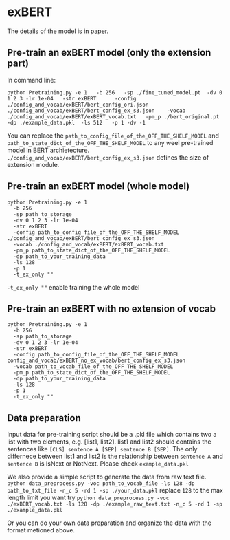 # exBERT
The details of the model is in [paper](https://www.aclweb.org/anthology/2020.findings-emnlp.129/).


## Pre-train an exBERT model (only the extension part)

In command line:

    python Pretraining.py -e 1   -b 256   -sp ./fine_tuned_model.pt  -dv 0 1 2 3 -lr 1e-04   -str exBERT      -config ./config_and_vocab/exBERT/bert_config_ori.json ./config_and_vocab/exBERT/bert_config_ex_s3.json    -vocab ./config_and_vocab/exBERT/exBERT_vocab.txt   -pm_p ./bert_original.pt  -dp ./example_data.pkl  -ls 512   -p 1 -dv -1
    
You can replace the `path_to_config_file_of_the_OFF_THE_SHELF_MODEL` and `path_to_state_dict_of_the_OFF_THE_SHELF_MODEL` to any weel pre-trained model in BERT archietecture.
`./config_and_vocab/exBERT/bert_config_ex_s3.json` defines the size of extension module.

## Pre-train an exBERT model (whole model)

    python Pretraining.py -e 1 
      -b 256 
      -sp path_to_storage
      -dv 0 1 2 3 -lr 1e-04 
      -str exBERT    
      -config path_to_config_file_of_the_OFF_THE_SHELF_MODEL ./config_and_vocab/exBERT/bert_config_ex_s3.json  
      -vocab ./config_and_vocab/exBERT/exBERT_vocab.txt 
      -pm_p path_to_state_dict_of_the_OFF_THE_SHELF_MODEL
      -dp path_to_your_training_data
      -ls 128 
      -p 1
      -t_ex_only ""

`-t_ex_only ""` enable training the whole model

## Pre-train an exBERT with no extension of vocab

    python Pretraining.py -e 1 
      -b 256 
      -sp path_to_storage
      -dv 0 1 2 3 -lr 1e-04 
      -str exBERT    
      -config path_to_config_file_of_the_OFF_THE_SHELF_MODEL config_and_vocab/exBERT_no_ex_vocab/bert_config_ex_s3.json
      -vocab path_to_vocab_file_of_the_OFF_THE_SHELF_MODEL
      -pm_p path_to_state_dict_of_the_OFF_THE_SHELF_MODEL
      -dp path_to_your_training_data
      -ls 128 
      -p 1
      -t_ex_only ""


## Data preparation
Input data for pre-training script should be a .pkl file which contains two a list with two elements, e.g. \[list1, list2\].
list1 and list2 should contains the sentences like `[CLS] sentence A [SEP] sentence B [SEP]`. The only differnece between list1 and list2 is the relationship between `sentence A` and `sentence B` is IsNext or NotNext.  Please check `example_data.pkl`

We also provide a simple script to generate the data from raw text file. 
`python data_preprocess.py -voc path_to_vocab_file -ls 128 -dp path_to_txt_file -n_c 5 -rd 1 -sp ./your_data.pkl`
replace `128` to the max length limit you want
try `python data_preprocess.py -voc ./exBERT_vocab.txt -ls 128 -dp ./example_raw_text.txt -n_c 5 -rd 1 -sp ./example_data.pkl`

Or you can do your own data preparation and organize the data with the format metioned above.
